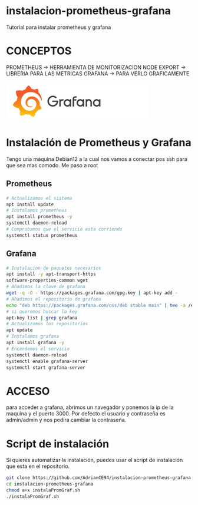 # instalacion-prometheus-grafana
Tutorial para instalar prometheus y grafana

# CONCEPTOS
PROMETHEUS → HERRAMIENTA DE MONITORIZACION
NODE EXPORT → LIBRERIA PARA LAS METRICAS
GRAFANA → PARA VERLO GRAFICAMENTE

![graf](image.png)

# Instalación de Prometheus y Grafana
Tengo una máquina Debian12 a la cual nos vamos a conectar pos ssh para que sea mas comodo. Me paso a root

## Prometheus
```bash
# Actualizamos el sistema
apt install update
# Instalamos prometheus
apt install prometheus -y
systemctl daemon-reload
# Comprobamos que el servicio esta corriendo
systemctl status prometheus
```
## Grafana
```bash
# Instalacion de paquetes necesarios
apt install -y apt-transport-https
software-properties-common wget
# Añadimos la clave de grafana
wget -q -O - https://packages.grafana.com/gpg.key | apt-key add -
# Añadimos el repositorio de grafana
echo "deb https://packages.grafana.com/oss/deb stable main" | tee -a /etc/apt/sources.list.d/grafana.list
# si queremos buscar la key
apt-key list | grep grafana
# Actualizamos los repositorios
apt update
# Instalamos grafana
apt install grafana -y
# Encendemos el servicio
systemctl daemon-reload
systemctl enable grafana-server
systemctl start grafana-server
```

# ACCESO
para acceder a grafana, abrimos un navegador y ponemos la ip de la maquina y el puerto 3000. Por defecto el usuario y contraseña es admin/admin y nos pedira cambiar la contraseña.

# Script de instalación
Si quieres automatizar la instalación, puedes usar el script de instalación que esta en el repositorio.
```bash	
git clone https://github.com/AdrianCE94/instalacion-prometheus-grafana
cd instalacion-prometheus-grafana
chmod a+x instalaPromGraf.sh
./instalaPromGraf.sh
```